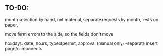 ## TO-DO:
month selection by hand, not material,
separate requests by month,
tests on paper,

move form errors to the side, so the fields don't move

holidays:
date, hours, typeofpermit, approval (manual only)
-separate insert page/components